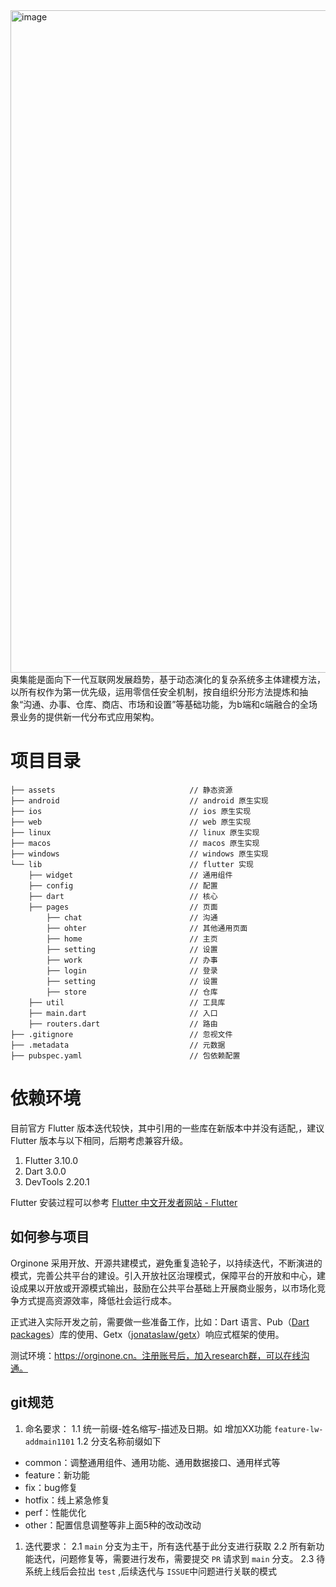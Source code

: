 <img width="1060" alt="image" src="https://user-images.githubusercontent.com/8328012/201800690-9f5e989e-4ed3-4817-85b9-b594ac89fd31.png">  
奥集能是面向下一代互联网发展趋势，基于动态演化的复杂系统多主体建模方法，以所有权作为第一优先级，运用零信任安全机制，按自组织分形方法提炼和抽象“沟通、办事、仓库、商店、市场和设置”等基础功能，为b端和c端融合的全场景业务的提供新一代分布式应用架构。

# 项目目录

```
├── assets                              // 静态资源
├── android                             // android 原生实现
├── ios                                 // ios 原生实现
├── web                                 // web 原生实现
├── linux                               // linux 原生实现
├── macos                               // macos 原生实现
├── windows                             // windows 原生实现
└── lib                                 // flutter 实现
    ├── widget                          // 通用组件
    ├── config                          // 配置
    ├── dart                            // 核心
    ├── pages                           // 页面
    	├── chat                        // 沟通
        ├── ohter                       // 其他通用页面
        ├── home                        // 主页
        ├── setting                     // 设置
        ├── work                        // 办事
        ├── login                       // 登录
        ├── setting                     // 设置
        ├── store                       // 仓库
    ├── util                            // 工具库
    ├── main.dart                       // 入口
    ├── routers.dart                    // 路由
├── .gitignore                          // 忽视文件
├── .metadata                           // 元数据
├── pubspec.yaml                        // 包依赖配置
```

# 依赖环境

目前官方 Flutter 版本迭代较快，其中引用的一些库在新版本中并没有适配,，建议 Flutter 版本与以下相同，后期考虑兼容升级。

1. Flutter 3.10.0
2. Dart 3.0.0
3. DevTools 2.20.1 

Flutter 安装过程可以参考 [Flutter 中文开发者网站 - Flutter](https://flutter.cn/docs)

## 如何参与项目

Orginone 采用开放、开源共建模式，避免重复造轮子，以持续迭代，不断演进的模式，完善公共平台的建设。引入开放社区治理模式，保障平台的开放和中心，建设成果以开放或开源模式输出，鼓励在公共平台基础上开展商业服务，以市场化竞争方式提高资源效率，降低社会运行成本。

正式进入实际开发之前，需要做一些准备工作，比如：Dart 语言、Pub（[Dart packages](https://pub.flutter-io.cn/)）库的使用、Getx（[jonataslaw/getx](https://github.com/jonataslaw/getx)）响应式框架的使用。

测试环境：https://orginone.cn。注册账号后，加入research群，可以在线沟通。


## git规范

1. 命名要求：
   1.1 统一前缀-姓名缩写-描述及日期。如 增加XX功能 `feature-lw-addmain1101`
   1.2 分支名称前缀如下

- common：调整通用组件、通用功能、通用数据接口、通用样式等
- feature：新功能
- fix：bug修复
- hotfix：线上紧急修复
- perf：性能优化
- other：配置信息调整等非上面5种的改动改动

1. 迭代要求：
   2.1 `main` 分支为主干，所有迭代基于此分支进行获取
   2.2 所有新功能迭代，问题修复等，需要进行发布，需要提交 `PR` 请求到 `main` 分支。
   2.3 待系统上线后会拉出 `test` ,后续迭代与 `ISSUE`中问题进行关联的模式
